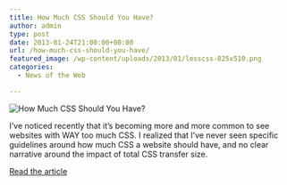 ```yaml
---
title: How Much CSS Should You Have?
author: admin
type: post
date: 2013-01-24T21:00:00+00:00
url: /how-much-css-should-you-have/
featured_image: /wp-content/uploads/2013/01/lesscss-825x510.png
categories:
  - News of the Web

---
```

<img src="https://i2.wp.com/3.bp.blogspot.com/-vn5eXyy-ZAE/UP8kXZAlMgI/AAAAAAAABtA/iX49jq275WI/s1600/lesscss.png?w=700" alt="How Much CSS Should You Have?" data-recalc-dims="1" />

I&#8217;ve noticed recently that it&#8217;s becoming more and more common to see websites with WAY too much CSS. I realized that I&#8217;ve never seen specific guidelines around how much CSS a website should have, and no clear narrative around the impact of total CSS transfer size.

<a href="http://www.jonathanklein.net/2013/01/how-much-css-should-you-have.html" title="How Much CSS Should You Have?" target="_blank">Read the article</a>
